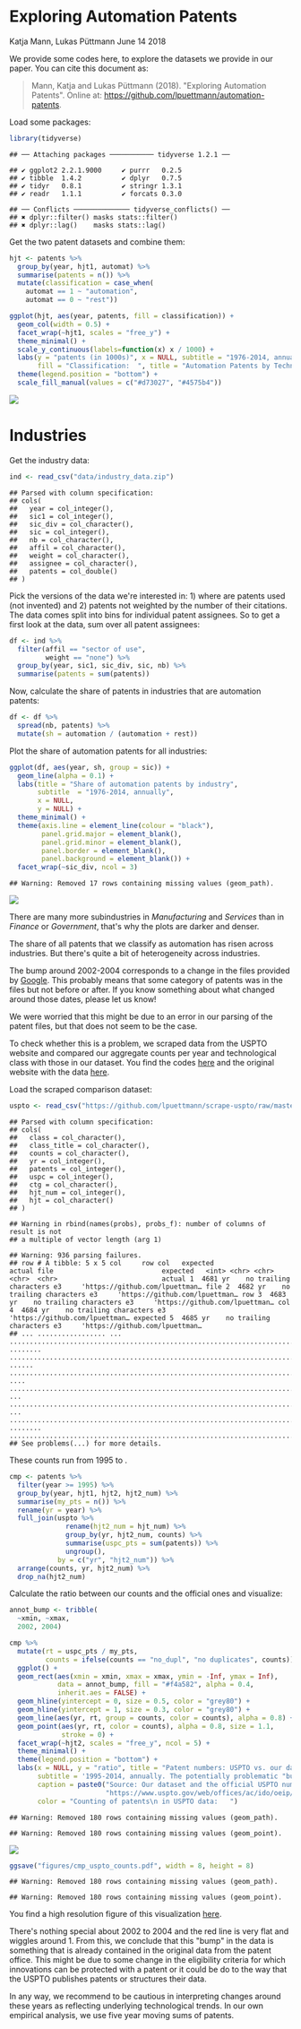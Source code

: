 Exploring Automation Patents
================
Katja Mann, Lukas Püttmann
June 14 2018

We provide some codes here, to explore the datasets we provide in our paper. You can cite this document as:

> Mann, Katja and Lukas Püttmann (2018). "Exploring Automation Patents". Online at: <https://github.com/lpuettmann/automation-patents>.

Load some packages:

``` r
library(tidyverse)
```

    ## ── Attaching packages ─────────── tidyverse 1.2.1 ──

    ## ✔ ggplot2 2.2.1.9000     ✔ purrr   0.2.5     
    ## ✔ tibble  1.4.2          ✔ dplyr   0.7.5     
    ## ✔ tidyr   0.8.1          ✔ stringr 1.3.1     
    ## ✔ readr   1.1.1          ✔ forcats 0.3.0

    ## ── Conflicts ────────────── tidyverse_conflicts() ──
    ## ✖ dplyr::filter() masks stats::filter()
    ## ✖ dplyr::lag()    masks stats::lag()

Get the two patent datasets and combine them:

``` r
hjt <- patents %>% 
  group_by(year, hjt1, automat) %>% 
  summarise(patents = n()) %>% 
  mutate(classification = case_when(
    automat == 1 ~ "automation",
    automat == 0 ~ "rest"))

ggplot(hjt, aes(year, patents, fill = classification)) +
  geom_col(width = 0.5) +
  facet_wrap(~hjt1, scales = "free_y") +
  theme_minimal() +
  scale_y_continuous(labels=function(x) x / 1000) +
  labs(y = "patents (in 1000s)", x = NULL, subtitle = "1976-2014, annually", 
       fill = "Classification:  ", title = "Automation Patents by Technology Class") +
  theme(legend.position = "bottom") +
  scale_fill_manual(values = c("#d73027", "#4575b4"))
```

![](explore_files/figure-markdown_github/hjt-fig-1.png)

Industries
==========

Get the industry data:

``` r
ind <- read_csv("data/industry_data.zip") 
```

    ## Parsed with column specification:
    ## cols(
    ##   year = col_integer(),
    ##   sic1 = col_integer(),
    ##   sic_div = col_character(),
    ##   sic = col_integer(),
    ##   nb = col_character(),
    ##   affil = col_character(),
    ##   weight = col_character(),
    ##   assignee = col_character(),
    ##   patents = col_double()
    ## )

Pick the versions of the data we're interested in: 1) where are patents used (not invented) and 2) patents not weighted by the number of their citations. The data comes split into bins for individual patent assignees. So to get a first look at the data, sum over all patent assignees:

``` r
df <- ind %>%
  filter(affil == "sector of use",
         weight == "none") %>%
  group_by(year, sic1, sic_div, sic, nb) %>% 
  summarise(patents = sum(patents)) 
```

Now, calculate the share of patents in industries that are automation patents:

``` r
df <- df %>% 
  spread(nb, patents) %>% 
  mutate(sh = automation / (automation + rest))
```

Plot the share of automation patents for all industries:

``` r
ggplot(df, aes(year, sh, group = sic)) +
  geom_line(alpha = 0.1) +
  labs(title = "Share of automation patents by industry",
       subtitle  = "1976-2014, annually",
       x = NULL,
       y = NULL) +
  theme_minimal() +
  theme(axis.line = element_line(colour = "black"),
        panel.grid.major = element_blank(),
        panel.grid.minor = element_blank(),
        panel.border = element_blank(),
        panel.background = element_blank()) +
  facet_wrap(~sic_div, ncol = 3)
```

    ## Warning: Removed 17 rows containing missing values (geom_path).

![](explore_files/figure-markdown_github/autom_sh-plot-1.png)

There are many more subindustries in *Manufacturing* and *Services* than in *Finance* or *Government*, that's why the plots are darker and denser.

The share of all patents that we classify as automation has risen across industries. But there's quite a bit of heterogeneity across industries.

The bump around 2002-2004 corresponds to a change in the files provided by [Google](https://www.google.com/googlebooks/uspto-patents-grants-text.html). This probably means that some category of patents was in the files but not before or after. If you know something about what changed around those dates, please let us know!

We were worried that this might be due to an error in our parsing of the patent files, but that does not seem to be the case.

To check whether this is a problem, we scraped data from the USPTO website and compared our aggregate counts per year and technological class with those in our dataset. You find the codes [here](https://github.com/lpuettmann/scrape-uspto) and the original website with the data [here](https://www.uspto.gov/web/offices/ac/ido/oeip/taf/cbcby.htm).

Load the scraped comparison dataset:

``` r
uspto <- read_csv("https://github.com/lpuettmann/scrape-uspto/raw/master/uspto_counts.csv")
```

    ## Parsed with column specification:
    ## cols(
    ##   class = col_character(),
    ##   class_title = col_character(),
    ##   counts = col_character(),
    ##   yr = col_integer(),
    ##   patents = col_integer(),
    ##   uspc = col_integer(),
    ##   ctg = col_character(),
    ##   hjt_num = col_integer(),
    ##   hjt = col_character()
    ## )

    ## Warning in rbind(names(probs), probs_f): number of columns of result is not
    ## a multiple of vector length (arg 1)

    ## Warning: 936 parsing failures.
    ## row # A tibble: 5 x 5 col     row col   expected               actual file                           expected   <int> <chr> <chr>                  <chr>  <chr>                          actual 1  4681 yr    no trailing characters e3     'https://github.com/lpuettman… file 2  4682 yr    no trailing characters e3     'https://github.com/lpuettman… row 3  4683 yr    no trailing characters e3     'https://github.com/lpuettman… col 4  4684 yr    no trailing characters e3     'https://github.com/lpuettman… expected 5  4685 yr    no trailing characters e3     'https://github.com/lpuettman…
    ## ... ................. ... .......................................................................... ........ .......................................................................... ...... .......................................................................... .... .......................................................................... ... .......................................................................... ... .......................................................................... ........ ..........................................................................
    ## See problems(...) for more details.

These counts run from 1995 to .

``` r
cmp <- patents %>%
  filter(year >= 1995) %>% 
  group_by(year, hjt1, hjt2, hjt2_num) %>%
  summarise(my_pts = n()) %>%
  rename(yr = year) %>%
  full_join(uspto %>%
              rename(hjt2_num = hjt_num) %>% 
              group_by(yr, hjt2_num, counts) %>%
              summarise(uspc_pts = sum(patents)) %>%
              ungroup(),
            by = c("yr", "hjt2_num")) %>% 
  arrange(counts, yr, hjt2_num) %>% 
  drop_na(hjt2_num)
```

Calculate the ratio between our counts and the official ones and visualize:

``` r
annot_bump <- tribble(
  ~xmin, ~xmax,
  2002, 2004)

cmp %>% 
  mutate(rt = uspc_pts / my_pts,
         counts = ifelse(counts == "no_dupl", "no duplicates", counts)) %>% 
  ggplot() +
  geom_rect(aes(xmin = xmin, xmax = xmax, ymin = -Inf, ymax = Inf),
            data = annot_bump, fill = "#f4a582", alpha = 0.4,
            inherit.aes = FALSE) +
  geom_hline(yintercept = 0, size = 0.5, color = "grey80") +
  geom_hline(yintercept = 1, size = 0.3, color = "grey80") +
  geom_line(aes(yr, rt, group = counts, color = counts), alpha = 0.8) +
  geom_point(aes(yr, rt, color = counts), alpha = 0.8, size = 1.1,
             stroke = 0) +
  facet_wrap(~hjt2, scales = "free_y", ncol = 5) +
  theme_minimal() +
  theme(legend.position = "bottom") +
  labs(x = NULL, y = "ratio", title = "Patent numbers: USPTO vs. our dataset",
       subtitle = '1995-2014, annually. The potentially problematic "bump": 2002, 2003 and 2004.',
       caption = paste0("Source: Our dataset and the official USPTO numbers from:\n", 
                        "https://www.uspto.gov/web/offices/ac/ido/oeip/taf/cbcby.htm"),
       color = "Counting of patents\n in USPTO data:   ")
```

    ## Warning: Removed 180 rows containing missing values (geom_path).

    ## Warning: Removed 180 rows containing missing values (geom_point).

![](explore_files/figure-markdown_github/plot-comp-1.png)

``` r
ggsave("figures/cmp_uspto_counts.pdf", width = 8, height = 8)
```

    ## Warning: Removed 180 rows containing missing values (geom_path).

    ## Warning: Removed 180 rows containing missing values (geom_point).

You find a high resolution figure of this visualization [here](https://github.com/lpuettmann/automation-patents/tree/master/figures).

There's nothing special about 2002 to 2004 and the red line is very flat and wiggles around 1. From this, we conclude that this "bump" in the data is something that is already contained in the original data from the patent office. This might be due to some change in the eligibility criteria for which innovations can be protected with a patent or it could be do to the way that the USPTO publishes patents or structures their data.

In any way, we recommend to be cautious in interpreting changes around these years as reflecting underlying technological trends. In our own empirical analysis, we use five year moving sums of patents.
